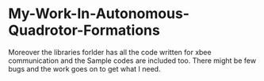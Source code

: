 My-Work-In-Autonomous-Quadrotor-Formations
==========================================

Moreover the libraries forlder has all the code written for xbee communication and the Sample codes are included too. There might be few bugs and the work goes on to get what I need. 
